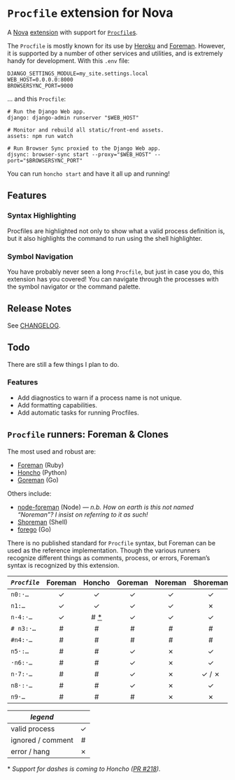 # `Procfile` extension for Nova

A [Nova][nova] [extension][novaext] with support for [`Procfile`s][heroku].

The `Procfile` is mostly known for its use by [Heroku][] and [Foreman][]. However, it
is supported by a number of other services and utilities, and is extremely handy for
development. With this `.env` file:

```dotenv
DJANGO_SETTINGS_MODULE=my_site.settings.local
WEB_HOST=0.0.0.0:8000
BROWSERSYNC_PORT=9000
```

… and this `Procfile`:

```procfile
# Run the Django Web app.
django: django-admin runserver "$WEB_HOST"

# Monitor and rebuild all static/front-end assets.
assets: npm run watch

# Run Browser Sync proxied to the Django Web app.
djsync: browser-sync start --proxy="$WEB_HOST" --port="$BROWSERSYNC_PORT"
```

You can run `honcho start` and have it all up and running!

## Features

### Syntax Highlighting

Procfiles are highlighted not only to show what a valid process definition is, but it
also highlights the command to run using the shell highlighter.

### Symbol Navigation

You have probably never seen a long `Procfile`, but just in case you do, this
extension has you covered! You can navigate through the processes with the symbol
navigator or the command palette.

## Release Notes

See [CHANGELOG](./CHANGELOG.md).

## Todo

There are still a few things I plan to do.

### Features

- Add diagnostics to warn if a process name is not unique.
- Add formatting capabilities.
- Add automatic tasks for running Procfiles.

## `Procfile` runners: Foreman & Clones

The most used and robust are:

- [Foreman][] (Ruby)
- [Honcho][] (Python)
- [Goreman][] (Go)

Others include:

- [node-foreman][noreman] (Node) _— n.b. How on earth is this not named “Noreman”?
  I insist on referring to it as such!_
- [Shoreman][] (Shell)
- [forego][] (Go)

[nova]: https://nova.app/
[novaext]: https://extensions.panic.com
[heroku]: https://devcenter.heroku.com/articles/procfile
[foreman]: http://ddollar.github.io/foreman/
[honcho]: https://github.com/nickstenning/honcho
[goreman]: https://github.com/mattn/goreman
[noreman]: https://github.com/strongloop/node-foreman
[shoreman]: https://github.com/chrismytton/shoreman
[forego]: https://github.com/ddollar/forego

There is no published standard for `Procfile` syntax, but Foreman can be used as the
reference implementation. Though the various runners recognize different things as
comments, process, or errors, Foreman’s syntax is recognized by this extension.

| _`Procfile`_ | Foreman |   Honcho    | Goreman | Noreman | Shoreman | forego |
| ------------ | :-----: | :---------: | :-----: | :-----: | :------: | :----: |
| `n0:·…`      |    ✓    |      ✓      |    ✓    |    ✓    |    ✓     |   ✓    |
| `n1:…`       |    ✓    |      ✓      |    ✓    |    ✓    |    ✗     |   ✓    |
| `n-4:·…`     |    ✓    | # [\*](#f1) |    ✓    |    ✓    |    ✓     |   ✓    |
| `# n3:·…`    |    #    |      #      |    #    |    #    |    #     |   ✗    |
| `#n4:·…`     |    #    |      #      |    #    |    #    |    #     |   ✗    |
| `n5·:…`      |    #    |      #      |    ✓    |    ✗    |    ✓     |   ✗    |
| `·n6:·…`     |    #    |      #      |    ✓    |    ✗    |    ✓     |   ✗    |
| `n·7:·…`     |    #    |      #      |    ✓    |    ✗    |  ✓ / ✗   |   ✗    |
| `n8·:·…`     |    #    |      #      |    ✓    |    ✗    |    ✓     |   ✗    |
| `n9·…`       |    #    |      #      |    #    |    ✗    |    ✗     |   ✗    |

| _legend_          |     |
| ----------------- | :-: |
| valid process     |  ✓  |
| ignored / comment |  #  |
| error / hang      |  ✗  |

<a name="f1">\*</a> _Support for dashes is coming to Honcho (<a href="https://github.com/nickstenning/honcho/pull/218">PR #218</a>)._
